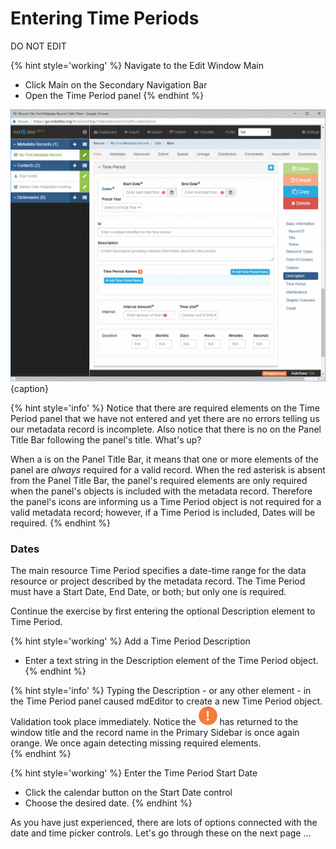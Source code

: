 # Entering Time Periods 
DO NOT EDIT

{% hint style='working' %}
  Navigate to the <span class="md-window">Edit Window</span> <span class="md-section">Main</span>
  * Click <span class="md-section">Main</span> on the <span class="md-window">Secondary Navigation Bar</span>
  * Open the <span class="md-panel">Time Period</span> panel
{% endhint %}

![Editing Window - Main - Time Period](/assets/get-started/edit-window-main-time-1.png){caption}

{% hint style='info' %}
  Notice that there are required elements on the <span class="md-panel">Time Period</span> panel that we have not entered and yet there are no errors telling us our metadata record is incomplete.  Also notice that there is no <i class="fa fa-asterisk required" title="Required"> </i> on the <span class="md-window">Panel Title Bar</span> following the panel's title.  What's up? 
  
  When a <i class="fa fa-asterisk required" title="Required"> </i> is on the <span class="md-window">Panel Title Bar</span>, it means that one or more elements of the panel are *always* required for a valid record.  When the red asterisk is absent from the <span class="md-window">Panel Title Bar</span>, the panel's required elements are only required when the panel's objects is included with the metadata record.  Therefore the panel's icons are informing us a <span class="md-panel">Time Period</span> object is not required for a valid metadata record; however, if a <span class="md-panel">Time Period</span> is included, <span class="md-element">Dates</span> will be required. 
{% endhint %}

### Dates  <i class="fa fa-asterisk required" title="Required"> </i>

The main resource <span class="md-panel">Time Period</span> specifies a date-time range for the data resource or project described by the metadata record.  The <span class="md-panel">Time Period</span> must have a <span class="md-element">Start Date</span>, <span class="md-element">End Date</span>, or both; but only one is required.  

Continue the exercise by first entering the optional <span class="md-element">Description</span> element to <span class="md-panel">Time Period</span>.

{% hint style='working' %}
  Add a <span class="md-panel">Time Period</span> <span class="md-element">Description</span>
  * Enter a text string in the <span class="md-element">Description</span> element of the <span class="md-panel">Time Period</span> object.
{% endhint %}

{% hint style='info' %}
  Typing the <span class="md-element">Description</span> - or any other element - in the <span class="md-panel">Time Period</span> panel caused mdEditor to create a new <span class="md-panel">Time Period</span> object.  Validation took place immediately.  Notice the ![](/assets/bullets/bang-orange.png) has returned to the window title and the record name in the <span class="md-window">Primary Sidebar</span> is once again orange.  We once again detecting missing required elements.  
{% endhint %}

{% hint style='working' %}
  Enter the <span class="md-panel">Time Period</span> <span class="md-element">Start Date</span>
  * Click the calendar <span class="btn btn-default btn-xs"> <i class="fa fa-calendar"> </i></span> button on the <span class="md-element">Start Date</span> control
  * Choose the desired date. 
{% endhint %}

As you have just experienced, there are lots of options connected with the date and time picker controls.  Let's go through these on the next page ...
